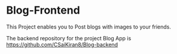 # Blog-Frontend

This Project enables you to Post blogs with images to your friends.

The backend repository for the project Blog App is https://github.com/CSaiKiran8/Blog-backend
